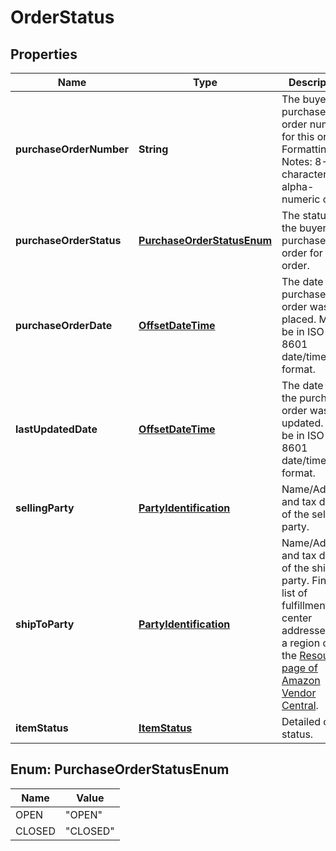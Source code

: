 
# OrderStatus

## Properties
Name | Type | Description | Notes
------------ | ------------- | ------------- | -------------
**purchaseOrderNumber** | **String** | The buyer&#39;s purchase order number for this order. Formatting Notes: 8-character alpha-numeric code. | 
**purchaseOrderStatus** | [**PurchaseOrderStatusEnum**](#PurchaseOrderStatusEnum) | The status of the buyer&#39;s purchase order for this order. | 
**purchaseOrderDate** | [**OffsetDateTime**](OffsetDateTime.md) | The date the purchase order was placed. Must be in ISO-8601 date/time format. | 
**lastUpdatedDate** | [**OffsetDateTime**](OffsetDateTime.md) | The date when the purchase order was last updated. Must be in ISO-8601 date/time format. |  [optional]
**sellingParty** | [**PartyIdentification**](PartyIdentification.md) | Name/Address and tax details of the selling party. | 
**shipToParty** | [**PartyIdentification**](PartyIdentification.md) | Name/Address and tax details of the ship to party. Find a list of fulfillment center addresses for a region on the [Resources page of Amazon Vendor Central](https://vendorcentral.amazon.com/hz/vendor/members/support/help/node/GPZ88XH8HQM97ZV6). | 
**itemStatus** | [**ItemStatus**](ItemStatus.md) | Detailed order status. | 


<a name="PurchaseOrderStatusEnum"></a>
## Enum: PurchaseOrderStatusEnum
Name | Value
---- | -----
OPEN | &quot;OPEN&quot;
CLOSED | &quot;CLOSED&quot;



